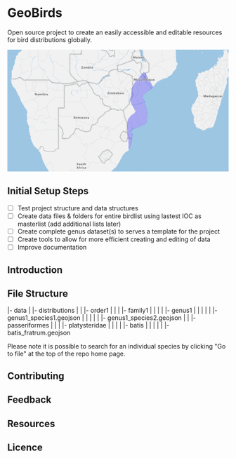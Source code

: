 # GeoBirds

Open source project to create an easily accessible and editable resources for bird distributions globally.

![Sample of data](assets/images/sample.png)

## Initial Setup Steps

- [ ] Test project structure and data structures
- [ ] Create data files & folders for entire birdlist using lastest IOC as masterlist (add additional lists later)
- [ ] Create complete genus dataset(s) to serves a template for the project
- [ ] Create tools to allow for more efficient creating and editing of data
- [ ] Improve documentation

## Introduction

## File Structure

|- data
| |- distributions
| | |- order1
| | | |- family1
| | | | |- genus1
| | | | | |- genus1_species1.geojson
| | | | | |- genus1_species2.geojson
| | |- passeriformes
| | | |- platysteridae
| | | | |- batis
| | | | | |- batis_fratrum.geojson

Please note it is possible to search for an individual species by clicking "Go to file" at the top of the repo home page.

## Contributing

## Feedback

## Resources

## Licence
